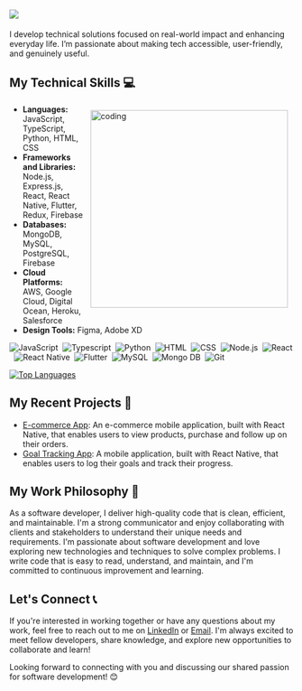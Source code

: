 <h1>
<img src="https://readme-typing-svg.demolab.com/?lines=Hi,+I'm+Denis+Kamau+👋;Welcome+To+My+World+Of+Code+And+Creativity!;Let's+Connect+And+Build+Stuff!+👨‍💻&font=Fira%20Code&center=true&width=520&height=30&duration=4000&pause=1000" />
</h1>

I develop technical solutions focused on real-world impact and enhancing everyday life. I’m passionate about making tech accessible, user-friendly, and genuinely useful.

## My Technical Skills 💻

<img align="right" alt="coding" src="https://cdn-images-1.medium.com/max/600/1*nWQ_U5NKEfNeGCTfh_2-Mw.gif" width="350" style="margin: 10px;" />

- **Languages:** JavaScript, TypeScript, Python, HTML, CSS
- **Frameworks and Libraries:** Node.js, Express.js, React, React Native, Flutter, Redux, Firebase
- **Databases:** MongoDB, MySQL, PostgreSQL, Firebase
- **Cloud Platforms:** AWS, Google Cloud, Digital Ocean, Heroku, Salesforce
- **Design Tools:** Figma, Adobe XD

![JavaScript](https://img.shields.io/badge/-JavaScript-05122A?style=flat&logo=javascript)&nbsp;
![Typescript](https://img.shields.io/badge/-Typescript-05122A?style=flat&logo=typescript)&nbsp;
![Python](https://img.shields.io/badge/-Python-05122A?style=flat&logo=python)&nbsp;
![HTML](https://img.shields.io/badge/-HTML-05122A?style=flat&logo=HTML5)&nbsp;
![CSS](https://img.shields.io/badge/-CSS-05122A?style=flat&logo=CSS3&logoColor=1572B6)&nbsp;
![Node.js](https://img.shields.io/badge/-Node.js-05122A?style=flat&logo=node.js)&nbsp;
![React](https://img.shields.io/badge/-React-05122A?style=flat&logo=react)&nbsp;
![React Native](https://img.shields.io/badge/React_Native-05122A?style=flat&logo=react)&nbsp;
![Flutter](https://img.shields.io/badge/Flutter-05122A?style=flat&logo=flutter)&nbsp;
![MySQL](https://img.shields.io/badge/-MySQL-05122A?style=flat&logo=mysql)&nbsp;
![Mongo DB](https://img.shields.io/badge/-MongoDB-05122A?style=flat&logo=mongodb)&nbsp;
![Git](https://img.shields.io/badge/-Git-05122A?style=flat&logo=git)&nbsp;

[![Top Languages](https://github-readme-stats.vercel.app/api/top-langs/?username=dennis-kamau&layout=compact)](https://github.com/dennis-kamau/github-readme-stats)

## My Recent Projects 🚀

- [E-commerce App](https://github.com/dennis-kamau/EcommerceApp.git): An e-commerce mobile application, built with React Native, that enables users to view products, purchase and follow up on their orders.
- [Goal Tracking App](https://github.com/dennis-kamau/GoalTrackingApp.git): A mobile application, built with React Native, that enables users to log their goals and track their progress.

## My Work Philosophy 🤝

As a software developer, I deliver high-quality code that is clean, efficient, and maintainable. I'm a strong communicator and enjoy collaborating with clients and stakeholders to understand their unique needs and requirements. I'm passionate about software development and love exploring new technologies and techniques to solve complex problems. I write code that is easy to read, understand, and maintain, and I'm committed to continuous improvement and learning.

## Let's Connect 📞

If you're interested in working together or have any questions about my work, feel free to reach out to me on [LinkedIn](https://www.linkedin.com/in/kamaudennis254) or [Email](mailto:kamaudennis999@gmail.com). I'm always excited to meet fellow developers, share knowledge, and explore new opportunities to collaborate and learn!

Looking forward to connecting with you and discussing our shared passion for software development! 😊
